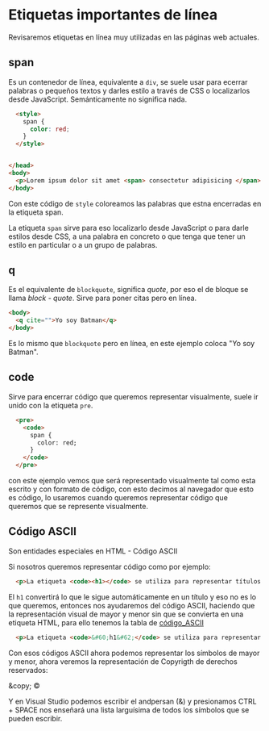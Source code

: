 # Etiquetas importantes de línea

Revisaremos etiquetas en línea muy utilizadas en las páginas web actuales.

## span
Es un contenedor de línea, equivalente a `div`, se suele usar para ecerrar palabras o pequeños textos y darles estilo a través de CSS o localizarlos desde JavaScript. Semánticamente no significa nada.

~~~html
  <style>
    span {
      color: red;
    }
  </style>


</head>
<body>
  <p>Lorem ipsum dolor sit amet <span> consectetur adipisicing </span> elit. Illum rem eius eos dolorum dicta blanditiis accusantium impedit doloribus, molestias id, perspiciatis recusandae. Reprehenderit eaque, fugit ad velit perspiciatis quis dicta delectus quasi laborum culpa cupiditate quaerat fuga iure libero praesentium! Sapiente, aspernatur dicta libero quod quos illum eveniet nihil ad debitis dolore quibusdam et sunt eum explicabo ea officia quia exercitationem porro! Magni doloribus excepturi nostrum! Enim voluptas recusandae aliquid?</p>
</body>
~~~

Con este código de `style` coloreamos las palabras que estna encerradas en la etiqueta span.

La etiqueta `span` sirve para eso localizarlo desde JavaScript o para darle estilos desde CSS, a una palabra en concreto o que tenga que tener un estilo en particular o a un grupo de palabras.

## q
Es el equivalente de `blockquote`, significa *quote*, por eso el de bloque se llama *block - quote*. Sirve para poner citas pero en línea.

~~~html
<body>
  <q cite="">Yo soy Batman</q>
</body>
~~~

Es lo mismo que `blockquote` pero en línea, en este ejemplo coloca "Yo soy Batman".

## code
Sirve para encerrar código que queremos representar visualmente, suele ir unido con la etiqueta `pre`.

~~~html
  <pre>
    <code>
      span {
        color: red;
      }
    </code>
  </pre>
~~~
con este ejemplo vemos que será representado visualmente tal como esta escrito y con formato de código, con esto decimos al navegador que esto es código, lo usaremos cuando queremos representar código que queremos que se represente visualmente.

## Código ASCII
Son entidades especiales en HTML - Código ASCII

Si nosotros queremos representar código como por ejemplo:

~~~html
  <p>La etiqueta <code><h1></code> se utiliza para representar títulos de primer nivel</p>
~~~

El `h1` convertirá lo que le sigue automáticamente en un título y eso no es lo que queremos, entonces nos ayudaremos del código ASCII, haciendo que la representación visual de mayor y menor sin que se convierta en una etiqueta HTML, para ello tenemos la tabla de [código_ASCII](https://ascii.cl/es/codigos-html.htm)

~~~html
  <p>La etiqueta <code>&#60;h1&#62;</code> se utiliza para representar títulos de primer nivel</p>
~~~

Con esos códigos ASCII ahora podemos representar los símbolos de mayor y menor, ahora veremos la representación de Copyrigth de derechos reservados:

\&copy;
&copy;

Y en Visual Studio podemos escribir el andpersan (&) y presionamos CTRL + SPACE nos enseñará una lista larguísima de todos los símbolos que se pueden escribir.


